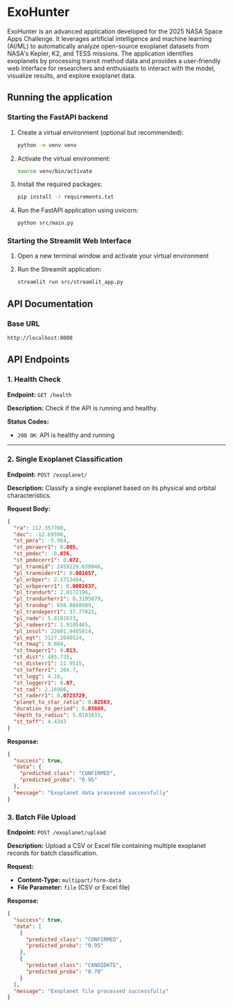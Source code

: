 # ExoHunter

ExoHunter is an advanced application developed for the 2025 NASA Space Apps Challenge. It leverages artificial intelligence and machine learning (AI/ML) to automatically analyze open-source exoplanet datasets from NASA's Kepler, K2, and TESS missions. The application identifies exoplanets by processing transit method data and provides a user-friendly web interface for researchers and enthusiasts to interact with the model, visualize results, and explore exoplanet data.

## Running the application

### Starting the FastAPI backend

1. Create a virtual environment (optional but recommended):

   ```bash
   python -m venv venv
   ```

2. Activate the virtual environment:

   ```bash
   source venv/bin/activate
   ```

3. Install the required packages:

   ```bash
   pip install -r requirements.txt
   ```

4. Run the FastAPI application using uvicorn:

   ```bash
   python src/main.py
   ```

### Starting the Streamlit Web Interface

1. Open a new terminal window and activate your virtual environment

2. Run the Streamlit application:

   ```bash
   streamlit run src/streamlit_app.py
   ```

## API Documentation

### Base URL

```bash
http://localhost:8000
```

## API Endpoints

### 1. Health Check

**Endpoint:** `GET /health`

**Description:** Check if the API is running and healthy.

**Status Codes:**

- `200 OK`: API is healthy and running

---

### 2. Single Exoplanet Classification

**Endpoint:** `POST /exoplanet/`

**Description:** Classify a single exoplanet based on its physical and orbital characteristics.

**Request Body:**

```json
{
  "ra": 112.357708,
  "dec": -12.69596,
  "st_pmra": -5.964,
  "st_pmraerr1": 0.085,
  "st_pmdec": -0.076,
  "st_pmdecerr1": 0.072,
  "pl_tranmid": 2459229.630046,
  "pl_tranmiderr1": 0.001657,
  "pl_orbper": 2.1713484,
  "pl_orbpererr1": 0.0002637,
  "pl_trandurh": 2.0172196,
  "pl_trandurherr1": 0.3195879,
  "pl_trandep": 656.8860989,
  "pl_trandeperr1": 37.77821,
  "pl_rade": 5.8181633,
  "pl_radeerr1": 1.9105465,
  "pl_insol": 22601.9485814,
  "pl_eqt": 3127.2040524,
  "st_tmag": 9.604,
  "st_tmagerr1": 0.013,
  "st_dist": 485.735,
  "st_disterr1": 11.9515,
  "st_tefferr1": 264.7,
  "st_logg": 4.19,
  "st_loggerr1": 0.07,
  "st_rad": 2.16986,
  "st_raderr1": 0.0725729,
  "planet_to_star_ratio": 0.02563,
  "duration_to_period": 0.03869,
  "depth_to_radius": 5.8181633,
  "st_teff": 4.4343
}
```

**Response:**

```json
{
  "success": true,
  "data": {
    "predicted_class": "CONFIRMED",
    "predicted_proba": "0.95"
  },
  "message": "Exoplanet data processed successfully"
}
```

### 3. Batch File Upload

**Endpoint:** `POST /exoplanet/upload`

**Description:** Upload a CSV or Excel file containing multiple exoplanet records for batch classification.

**Request:**

- **Content-Type:** `multipart/form-data`
- **File Parameter:** `file` (CSV or Excel file)

**Response:**

```json
{
  "success": true,
  "data": [
    {
      "predicted_class": "CONFIRMED",
      "predicted_proba": "0.95"
    },
    {
      "predicted_class": "CANDIDATE",
      "predicted_proba": "0.78"
    }
  ],
  "message": "Exoplanet file processed successfully"
}
```
